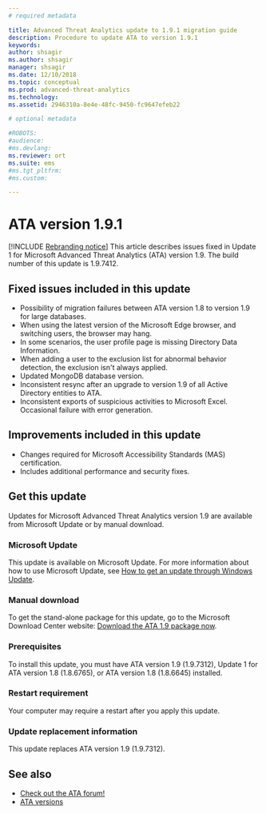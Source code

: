 ```yaml
---
# required metadata

title: Advanced Threat Analytics update to 1.9.1 migration guide
description: Procedure to update ATA to version 1.9.1
keywords:
author: shsagir
ms.author: shsagir
manager: shsagir
ms.date: 12/10/2018
ms.topic: conceptual
ms.prod: advanced-threat-analytics
ms.technology:
ms.assetid: 2946310a-8e4e-48fc-9450-fc9647efeb22

# optional metadata

#ROBOTS:
#audience:
#ms.devlang:
ms.reviewer: ort
ms.suite: ems
#ms.tgt_pltfrm:
#ms.custom:

---
```


# ATA version 1.9.1

[!INCLUDE [Rebranding notice](includes/rebranding.md)]
This article describes issues fixed in Update 1 for Microsoft Advanced Threat Analytics (ATA) version 1.9. The build number of this update is 1.9.7412.

## Fixed issues included in this update

- Possibility of migration failures between ATA version 1.8 to version 1.9 for large databases.
- When using the latest version of the Microsoft Edge browser, and switching users, the browser may hang.
- In some scenarios, the user profile page is missing Directory Data Information.
- When adding a user to the exclusion list for abnormal behavior detection, the exclusion isn't always applied. 
- Updated MongoDB database version.
- Inconsistent resync after an upgrade to version 1.9 of all Active Directory entities to ATA.
- Inconsistent exports of suspicious activities to Microsoft Excel. Occasional failure with error generation.  


## Improvements included in this update
- Changes required for Microsoft Accessibility Standards (MAS) certification.
- Includes additional performance and security fixes.

## Get this update

Updates for Microsoft Advanced Threat Analytics version 1.9 are available from Microsoft Update or by manual download.

### Microsoft Update
This update is available on Microsoft Update. For more information about how to use Microsoft Update, see [How to get an update through Windows Update](https://support.microsoft.com/help/3067639).

### Manual download
To get the stand-alone package for this update, go to the Microsoft Download Center website:
[Download the ATA 1.9 package now](https://www.microsoft.com/en-us/download/details.aspx?id=56725).

### Prerequisites
To install this update, you must have ATA version 1.9 (1.9.7312), Update 1 for ATA version 1.8 (1.8.6765), or ATA version 1.8 (1.8.6645) installed.

### Restart requirement
Your computer may require a restart after you apply this update.

### Update replacement information
This update replaces ATA version 1.9 (1.9.7312).


## See also

- [Check out the ATA forum!](https://social.technet.microsoft.com/Forums/security/home?forum=mata)
- [ATA versions](ata-versions.md)
